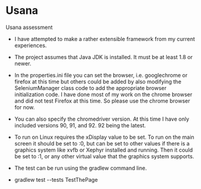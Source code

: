 # Usana
Usana assessment

- I have attempted to make a rather extensible framework from my current
experiences.

- The project assumes that Java JDK is installed. It must be at least 1.8 
or newer.

- In the properties.ini file you can set the browser, i.e. googlechrome or firefox
at this time but others could be added by also modifying the SeleniumManager
class code to add the appropriate browser initialization code. I have done most
of my work on the chrome browser and did not test Firefox at this time. So please
use the chrome browser for now.

- You can also specify the chromedriver version. At this time I have only 
included versions 90, 91, and 92. 92 being the latest.

- To run on Linux requires the xDisplay value to be set. To run on the main 
screen it should be set to :0, but can be set to other values if there is a
graphics system like xvfb or Xephyr installed and running. Then it could be
set to :1, or any other virtual value that the graphics system supports.

- The test can be run using the gradlew command line.

- gradlew test --tests TestThePage
